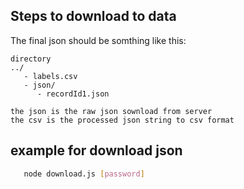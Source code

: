 ## Steps to download to data


The final json should be somthing like this:
```
directory
../
   - labels.csv
   - json/
      - recordId1.json

the json is the raw json sownload from server
the csv is the processed json string to csv format  
```


## example for download json
```bash
   node download.js [password]
```
